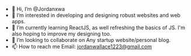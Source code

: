- 👋 Hi, I’m @Jordanxwa
- 👀 I’m interested in developing and designing robust websites and web apps.
- 🌱 I’m currently learning ReactJS, as well refreshing the basics of JS. I'm also hoping to improve my designing too.
- 💞️ I’m looking to collaborate on Any startup website/personal blog.
- 📫 How to reach me Email: jordanwallace1223@gmail.com

<!---
Jordanxwa/Jordanxwa is a ✨ special ✨ repository because its `README.md` (this file) appears on your GitHub profile.
You can click the Preview link to take a look at your changes.
--->
